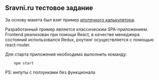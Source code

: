## Sravni.ru тестовое задание

За основу макета был взят пример [ипотечного калькулятора](https://www.sravni.ru/ipoteka/wl/).

Разработанный пример является классическим SPA-приложением. Frontend реализован при помощи React, в качестве менеджера состояний использовался Redux, роутинг осуществляется с помощью react-router.

Для старта приложения необходимо выполнить команду: 

```
    npm start
```

PS: инпуты с ползунками без функционала
